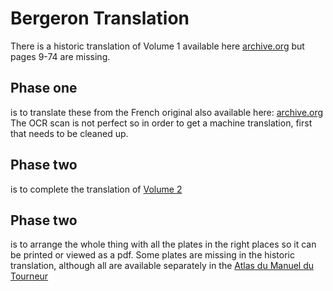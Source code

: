 # Bergeron Translation

There is a historic translation of Volume 1 available here [archive.org](https://archive.org/details/turnersmanualbe00berggoog) but pages 9-74 are missing. 

## Phase one
is to translate these from the French original also available here: [archive.org](https://archive.org/details/manueldutourneu00hamegoog)
The OCR scan is not perfect so in order to get a machine translation, first that needs to be cleaned up. 

## Phase two
is to complete the translation of [Volume 2](https://archive.org/details/manueldutourneur02berg_0)

## Phase two
is to arrange the whole thing with all the plates in the right places so it can be printed or viewed as a pdf. Some plates are missing in the historic translation, although all are available separately in the [Atlas du Manuel du Tourneur](https://archive.org/details/manueldutourneurberg)

